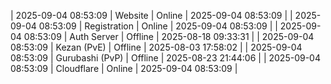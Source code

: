 | 2025-09-04 08:53:09 | Website | Online | 2025-09-04 08:53:09 |
| 2025-09-04 08:53:09 | Registration | Online | 2025-09-04 08:53:09 |
| 2025-09-04 08:53:09 | Auth Server | Offline | 2025-08-18 09:33:31 |
| 2025-09-04 08:53:09 | Kezan (PvE) | Offline | 2025-08-03 17:58:02 |
| 2025-09-04 08:53:09 | Gurubashi (PvP) | Offline | 2025-08-23 21:44:06 |
| 2025-09-04 08:53:09 | Cloudflare | Online | 2025-09-04 08:53:09 |
